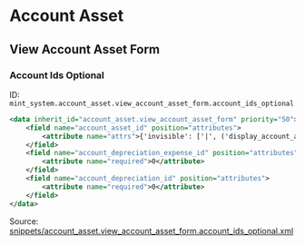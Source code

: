 # Account Asset

## View Account Asset Form

### Account Ids Optional

ID: `mint_system.account_asset.view_account_asset_form.account_ids_optional`

```xml
<data inherit_id="account_asset.view_account_asset_form" priority="50">
    <field name="account_asset_id" position="attributes">
        <attribute name="attrs">{'invisible': ['|', ('display_account_asset_id', '=', False), ('asset_type', '!=', 'purchase')]}</attribute>
    </field>
    <field name="account_depreciation_expense_id" position="attributes">
        <attribute name="required">0</attribute>
    </field>
    <field name="account_depreciation_id" position="attributes">
        <attribute name="required">0</attribute>
    </field>
</data>

```
Source: [snippets/account_asset.view_account_asset_form.account_ids_optional.xml](https://github.com/Mint-System/Odoo-Build/tree/main/snippets/account_asset.view_account_asset_form.account_ids_optional.xml)

